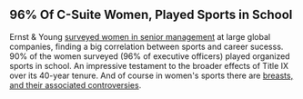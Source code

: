 

## 96% Of C-Suite Women, Played Sports in School

Ernst & Young [surveyed women in senior management](http://www.ft.com/cms/s/2/6039120a-e9bd-11e2-bf03-00144feabdc0.html#axzz2ZEOv7vNE "Ernst & Young Studies The Connection Between Female Executives And Sports") at large global companies, finding a big correlation between sports and career sucesss. 90% of the women surveyed (96% of executive officers) played organized sports in school. An impressive testament to the broader effects of Title IX over its 40-year tenure. And of course in women's sports there are [breasts, and their associated controversies](http://espn.go.com/espnw/news-commentary/article/9451835/female-athletes-biggest-opponents-their-own-breasts-espn-magazine "YOU CAN ONLY HOPE TO CONTAIN THEM").
